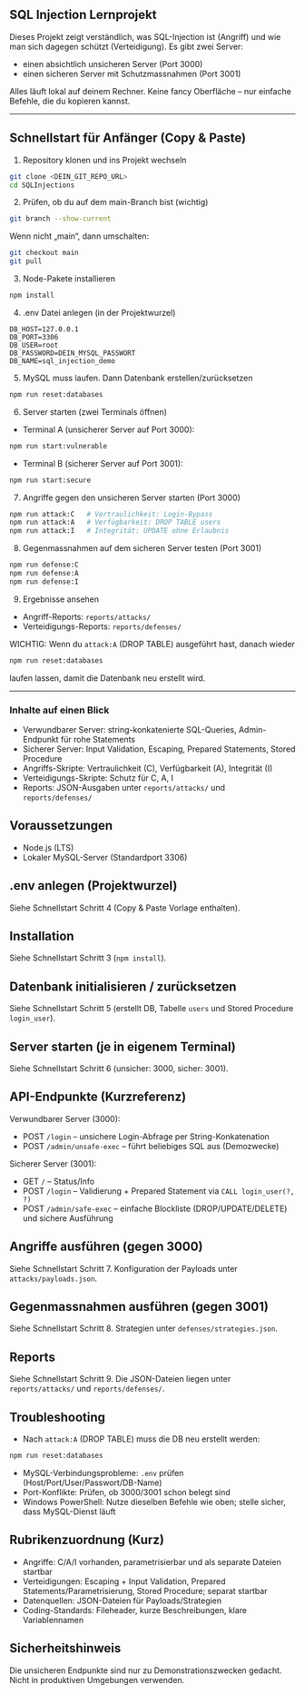 ## SQL Injection Lernprojekt

Dieses Projekt zeigt verständlich, was SQL-Injection ist (Angriff) und wie man sich dagegen schützt (Verteidigung). Es gibt zwei Server:
- einen absichtlich unsicheren Server (Port 3000)
- einen sicheren Server mit Schutzmassnahmen (Port 3001)

Alles läuft lokal auf deinem Rechner. Keine fancy Oberfläche – nur einfache Befehle, die du kopieren kannst.

---

## Schnellstart für Anfänger (Copy & Paste)

1) Repository klonen und ins Projekt wechseln
```bash
git clone <DEIN_GIT_REPO_URL>
cd SQLInjections
```

2) Prüfen, ob du auf dem main-Branch bist (wichtig)
```bash
git branch --show-current
```
Wenn nicht „main“, dann umschalten:
```bash
git checkout main
git pull
```

3) Node-Pakete installieren
```bash
npm install
```

4) .env Datei anlegen (in der Projektwurzel)
```env
DB_HOST=127.0.0.1
DB_PORT=3306
DB_USER=root
DB_PASSWORD=DEIN_MYSQL_PASSWORT
DB_NAME=sql_injection_demo
```

5) MySQL muss laufen. Dann Datenbank erstellen/zurücksetzen
```bash
npm run reset:databases
```

6) Server starten (zwei Terminals öffnen)
- Terminal A (unsicherer Server auf Port 3000):
```bash
npm run start:vulnerable
```
- Terminal B (sicherer Server auf Port 3001):
```bash
npm run start:secure
```

7) Angriffe gegen den unsicheren Server starten (Port 3000)
```bash
npm run attack:C   # Vertraulichkeit: Login-Bypass
npm run attack:A   # Verfügbarkeit: DROP TABLE users
npm run attack:I   # Integrität: UPDATE ohne Erlaubnis
```

8) Gegenmassnahmen auf dem sicheren Server testen (Port 3001)
```bash
npm run defense:C
npm run defense:A
npm run defense:I
```

9) Ergebnisse ansehen
- Angriff-Reports: `reports/attacks/`
- Verteidigungs-Reports: `reports/defenses/`

WICHTIG: Wenn du `attack:A` (DROP TABLE) ausgeführt hast, danach wieder
```bash
npm run reset:databases
```
laufen lassen, damit die Datenbank neu erstellt wird.

---

### Inhalte auf einen Blick
- Verwundbarer Server: string-konkatenierte SQL-Queries, Admin-Endpunkt für rohe Statements
- Sicherer Server: Input Validation, Escaping, Prepared Statements, Stored Procedure
- Angriffs-Skripte: Vertraulichkeit (C), Verfügbarkeit (A), Integrität (I)
- Verteidigungs-Skripte: Schutz für C, A, I
- Reports: JSON-Ausgaben unter `reports/attacks/` und `reports/defenses/`

## Voraussetzungen
- Node.js (LTS)
- Lokaler MySQL-Server (Standardport 3306)

## .env anlegen (Projektwurzel)
Siehe Schnellstart Schritt 4 (Copy & Paste Vorlage enthalten).

## Installation
Siehe Schnellstart Schritt 3 (`npm install`).

## Datenbank initialisieren / zurücksetzen
Siehe Schnellstart Schritt 5 (erstellt DB, Tabelle `users` und Stored Procedure `login_user`).

## Server starten (je in eigenem Terminal)
Siehe Schnellstart Schritt 6 (unsicher: 3000, sicher: 3001).

## API-Endpunkte (Kurzreferenz)
Verwundbarer Server (3000):
- POST `/login` – unsichere Login-Abfrage per String-Konkatenation
- POST `/admin/unsafe-exec` – führt beliebiges SQL aus (Demozwecke)

Sicherer Server (3001):
- GET `/` – Status/Info
- POST `/login` – Validierung + Prepared Statement via `CALL login_user(?, ?)`
- POST `/admin/safe-exec` – einfache Blockliste (DROP/UPDATE/DELETE) und sichere Ausführung

## Angriffe ausführen (gegen 3000)
Siehe Schnellstart Schritt 7. Konfiguration der Payloads unter `attacks/payloads.json`.

## Gegenmassnahmen ausführen (gegen 3001)
Siehe Schnellstart Schritt 8. Strategien unter `defenses/strategies.json`.

## Reports
Siehe Schnellstart Schritt 9. Die JSON-Dateien liegen unter `reports/attacks/` und `reports/defenses/`.

## Troubleshooting
- Nach `attack:A` (DROP TABLE) muss die DB neu erstellt werden:
```bash
npm run reset:databases
```
- MySQL-Verbindungsprobleme: `.env` prüfen (Host/Port/User/Passwort/DB-Name)
- Port-Konflikte: Prüfen, ob 3000/3001 schon belegt sind
- Windows PowerShell: Nutze dieselben Befehle wie oben; stelle sicher, dass MySQL-Dienst läuft

## Rubrikenzuordnung (Kurz)
- Angriffe: C/A/I vorhanden, parametrisierbar und als separate Dateien startbar
- Verteidigungen: Escaping + Input Validation, Prepared Statements/Parametrisierung, Stored Procedure; separat startbar
- Datenquellen: JSON-Dateien für Payloads/Strategien
- Coding-Standards: Fileheader, kurze Beschreibungen, klare Variablennamen

## Sicherheitshinweis
Die unsicheren Endpunkte sind nur zu Demonstrationszwecken gedacht. Nicht in produktiven Umgebungen verwenden.